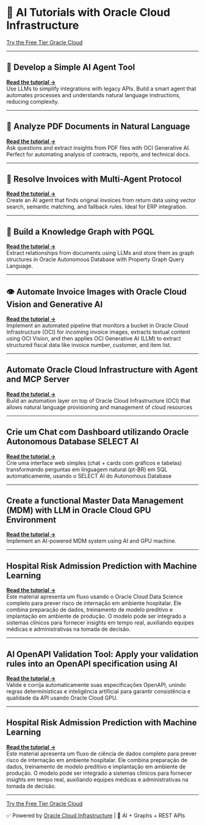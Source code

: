 # 🚀 AI Tutorials with Oracle Cloud Infrastructure



[Try the Free Tier Oracle Cloud](https://www.oracle.com/cloud/free/)

---

## 🔧 Develop a Simple AI Agent Tool  
<a href="https://docs.oracle.com/en/learn/oci-agent-ai/#introduction" target="_blank" rel="noopener noreferrer"><strong>Read the tutorial →</strong></a>  
Use LLMs to simplify integrations with legacy APIs. Build a smart agent that automates processes and understands natural language instructions, reducing complexity.

---

## 📄 Analyze PDF Documents in Natural Language  
<a href="https://docs.oracle.com/en/learn/oci-genai-pdf/" target="_blank" rel="noopener noreferrer"><strong>Read the tutorial →</strong></a>  
Ask questions and extract insights from PDF files with OCI Generative AI. Perfect for automating analysis of contracts, reports, and technical docs.

---

## 🧾 Resolve Invoices with Multi-Agent Protocol  
<a href="https://docs.oracle.com/en/learn/oci-aiagent-mcp-server/" target="_blank" rel="noopener noreferrer"><strong>Read the tutorial →</strong></a>  
Create an AI agent that finds original invoices from return data using vector search, semantic matching, and fallback rules. Ideal for ERP integration.

---

## 🧠 Build a Knowledge Graph with PGQL  
<a href="https://docs.oracle.com/en/learn/oci-graph-23ai/" target="_blank" rel="noopener noreferrer"><strong>Read the tutorial →</strong></a>  
Extract relationships from documents using LLMs and store them as graph structures in Oracle Autonomous Database with Property Graph Query Language.

---

## 👁️ Automate Invoice Images with Oracle Cloud Vision and Generative AI  
<a href="https://docs.oracle.com/en/learn/oci-vision-invoice" target="_blank" rel="noopener noreferrer"><strong>Read the tutorial →</strong></a>  
Implement an automated pipeline that monitors a bucket in Oracle Cloud Infrastructure (OCI) for incoming invoice images, extracts textual content using OCI Vision, and then applies OCI Generative AI (LLM) to extract structured fiscal data like invoice number, customer, and item list.

---
## Automate Oracle Cloud Infrastructure with Agent and MCP Server
<a href="https://github.com/hoshikawa2/agent_oci_automation" target="_blank" rel="noopener noreferrer"><strong>Read the tutorial →</strong></a>  
Build an automation layer on top of Oracle Cloud Infrastructure (OCI) that allows natural language provisioning and management of cloud resources

---
## Crie um Chat com Dashboard utilizando Oracle Autonomous Database SELECT AI
<a href="https://github.com/hoshikawa2/select_ai" target="_blank" rel="noopener noreferrer"><strong>Read the tutorial →</strong></a>  
Crie uma interface web simples (chat + cards com gráficos e tabelas) transformando perguntas em linguagem natural (pt-BR) em SQL automaticamente, usando o SELECT AI do Autonomous Database

---
## Create a functional Master Data Management (MDM) with LLM in Oracle Cloud GPU Environment
<a href="https://github.com/hoshikawa2/mdm_project" target="_blank" rel="noopener noreferrer"><strong>Read the tutorial →</strong></a>  
Implement an AI-powered MDM system using AI and GPU machine.

---
## Hospital Risk Admission Prediction with Machine Learning
<a href="https://github.com/hoshikawa2/hospital_risk_admission" target="_blank" rel="noopener noreferrer"><strong>Read the tutorial →</strong></a>  
Este material apresenta um fluxo usando o Oracle Cloud Data Science completo para prever risco de internação em ambiente hospitalar. Ele combina preparação de dados, treinamento de modelo preditivo e implantação em ambiente de produção. O modelo pode ser integrado a sistemas clínicos para fornecer insights em tempo real, auxiliando equipes médicas e administrativas na tomada de decisão.

---
## AI OpenAPI Validation Tool: Apply your validation rules into an OpenAPI specification using AI
<a href="https://github.com/hoshikawa2/ai_openapi_validator" target="_blank" rel="noopener noreferrer"><strong>Read the tutorial →</strong></a>  
Valide e corrija automaticamente suas especificações OpenAPI, unindo regras determinísticas e inteligência artificial para garantir consistência e qualidade da API usando Oracle Cloud GPU.

---
## Hospital Risk Admission Prediction with Machine Learning
<a href="https://github.com/hoshikawa2/hospital_risk_admission" target="_blank" rel="noopener noreferrer"><strong>Read the tutorial →</strong></a>  
Este material apresenta um fluxo de ciência de dados completo para prever risco de internação em ambiente hospitalar. Ele combina preparação de dados, treinamento de modelo preditivo e implantação em ambiente de produção. O modelo pode ser integrado a sistemas clínicos para fornecer insights em tempo real, auxiliando equipes médicas e administrativas na tomada de decisão.

---
[Try the Free Tier Oracle Cloud](https://www.oracle.com/cloud/free/)



✅ Powered by <a href="https://www.oracle.com/cloud/" target="_blank" rel="noopener noreferrer">Oracle Cloud Infrastructure</a> | 🧠 AI + Graphs + REST APIs
